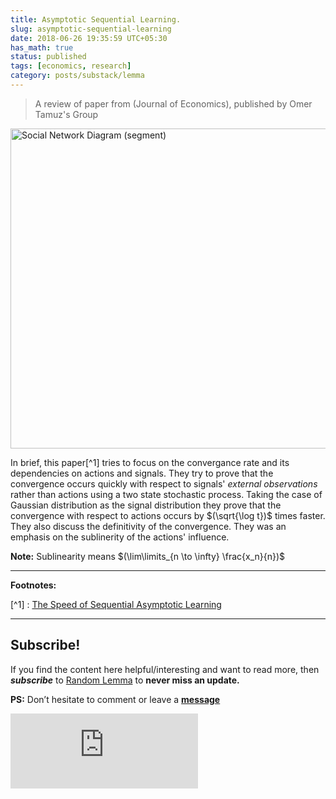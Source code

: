 ```yaml
---
title: Asymptotic Sequential Learning.
slug: asymptotic-sequential-learning
date: 2018-06-26 19:35:59 UTC+05:30
has_math: true
status: published
tags: [economics, research]
category: posts/substack/lemma
---
```


> A review of paper from (Journal of Economics), published by Omer Tamuz's Group

<a title="DarwinPeacock, Maklaan, CC BY 3.0 &lt;https://creativecommons.org/licenses/by/3.0&gt;, via Wikimedia Commons" href="https://commons.wikimedia.org/wiki/File:Social_Network_Diagram_(segment).svg"><img width="512" alt="Social Network Diagram (segment)" src="https://upload.wikimedia.org/wikipedia/commons/thumb/e/e4/Social_Network_Diagram_%28segment%29.svg/512px-Social_Network_Diagram_%28segment%29.svg.png"></a>

<!-- TEASER_END -->

In brief, this paper[^1] tries to focus on the convergance rate and its dependencies on actions and signals. They try to prove that the convergence occurs quickly with respect to signals' *external observations* rather than actions using a two state stochastic process. Taking the case of Gaussian distribution as the signal distribution they prove that the convergence with respect to actions occurs by $(\sqrt{\log t})$ times faster. They also discuss the definitivity of the convergence. 
They was an emphasis on the sublinerity of the actions' influence. 

**Note:** Sublinearity means $(\lim\limits_{n \to \infty} \frac{x_n}{n})$

---
**Footnotes:** 

[^1] : [The Speed of Sequential Asymptotic Learning](http://tamuz.caltech.edu/papers/cascades.pdf)

---
## Subscribe!
If you find the content here helpful/interesting and want to read more, then _**subscribe**_ to [Random Lemma](https://randomlemma8.substack.com/) to **never miss an update.**

**PS:** Don’t hesitate to comment or leave a **[message](https://twitter.com/jeanbourgain8)**
<div class="row">
	<iframe src="https://randomlemma8.substack.com/embed" max-width="480" height="120" frameborder="0" scrolling="no" class="centred"></iframe>
	<br>
</div>